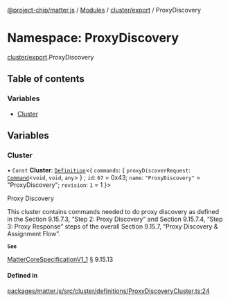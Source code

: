 [@project-chip/matter.js](../README.md) / [Modules](../modules.md) / [cluster/export](cluster_export.md) / ProxyDiscovery

# Namespace: ProxyDiscovery

[cluster/export](cluster_export.md).ProxyDiscovery

## Table of contents

### Variables

- [Cluster](cluster_export.ProxyDiscovery.md#cluster)

## Variables

### Cluster

• `Const` **Cluster**: [`Definition`](cluster_export.ClusterFactory.md#definition)\<\{ `commands`: \{ `proxyDiscoverRequest`: [`Command`](cluster_export.md#command)\<`void`, `void`, `any`\>  } ; `id`: ``67`` = 0x43; `name`: ``"ProxyDiscovery"`` = "ProxyDiscovery"; `revision`: ``1`` = 1 }\>

Proxy Discovery

This cluster contains commands needed to do proxy discovery as defined in the Section 9.15.7.3, “Step 2: Proxy
Discovery” and Section 9.15.7.4, “Step 3: Proxy Response” steps of the overall Section 9.15.7, “Proxy Discovery
& Assignment Flow”.

**`See`**

[MatterCoreSpecificationV1_1](../interfaces/spec_export.MatterCoreSpecificationV1_1.md) § 9.15.13

#### Defined in

[packages/matter.js/src/cluster/definitions/ProxyDiscoveryCluster.ts:24](https://github.com/project-chip/matter.js/blob/e87b236f/packages/matter.js/src/cluster/definitions/ProxyDiscoveryCluster.ts#L24)
